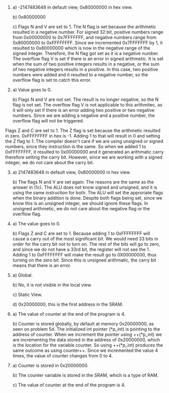 1) a) -2147483648 in default view, 0x80000000 in hex view.

   b) 0x80000000
   
   c) Flags N and V are set to 1. The N flag is set because the arithmetic resulted in a negative number. For signed 32 bit, positive numbers range from 0x00000000 to 0x7FFFFFFF, and negative numbers range from 0x80000000 to 0xFFFFFFFF. Since we incremented 0x7FFFFFFF by 1, it resulted to 0x80000000 which is now in the negative range of the signed integer. Therefore, the N flag got set as it is a negative number. The overflow flag V is set if there is an error in signed arithmetic. It is set when the sum of two positive integers results in a negative, or the sum of two negative integers results in a positive. In this case, two positive numbers were added and it resulted to a negative number, so the overflow flag is set to catch this error.  

2) a) Value goes to 0.

   b) Flags N and V are not set. The result is no longer negative, so the N flag is not set. The overflow flag V is not applicable to this arithmitec, as it will only set if there is an error adding two positive or two negative numbers. Since we are adding a negative and a positive number, the overflow flag will not be triggered. 

Flags Z and C are set to 1. The Z flag is set because the arithmetic resulted in zero. 0xFFFFFFFF in hex is -1. Adding 1 to that will result in 0 and setting the Z flag to 1. The compiler doesn't care if we are using unsigned or signed numbers, since they instruction is the same. So when we added 1 to 0xFFFFFFFF, it resulted to 0x00000000 and it generated an arithmatic carry therefore setting the carry bit. However, since we are working with a signed integer, we do not care about the carry bit.
   
3) a) 2147483648 in default view, 0x80000000 in hex view.

   b) The flags N and V are set again. The reasons are the same as the answer in (1c). The ALU does not know signed and unsigned, and it is using the same instruction for both. The ALU will set the approriate flags when the binary addition is done. Despite both flags being set, since we know this is an unsigned integer, we should ignore these flags. In unsigned arithmetic, we do not care about the negative flag or the overflow flag.
   
4) a) The value goes to 0.

   b) Flags Z and C are set to 1. Because adding 1 to 0xFFFFFFFF will cause a carry out of the most significant bit. We would need 33 bits in order for the carry bit not to turn on. The rest of the bits will go to zero, and since we do not have a 33rd bit, the register will not see the 1. Adding 1 to 0xFFFFFFFF will make the result go to 0X00000000, thus turning on the zero bit. Since this is unsigned arithmatic, the carry bit means that there is an error.
   
5) a) Global.

   b) No, it is not visible in the local view.
   
   c) Static View.
   
   d) 0x20000000, this is the first address in the SRAM.
   
6) a) The value of counter at the end of the program is 4.

   b) Counter is stored globally, by default at memory 0x20000000, as seen on problem 5d. The initialized int pointer (*p_int) is pointing to the address of counter. When we increment the pointer using ++(*p_int) we are incrementing the data stored in the address of 0x20000000, which is the location for the variable counter. So using ++(*p_int) produces the same outcome as using counter++. Since we incremented the value 4 times, the value of counter changes from 0 to 4.
   
7) a) Counter is stored in 0x20000000.

   b) The counter variable is stored in the SRAM, which is a type of RAM.
  
   c) The value of counter at the end of the program is 4.
